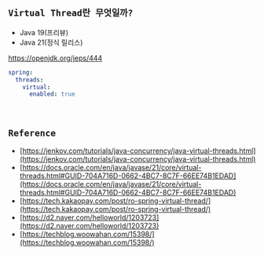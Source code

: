 ## `Virtual Thread란 무엇일까?`

- Java 19(프리뷰) 
- Java 21(정식 릴리스)


https://openjdk.org/jeps/444

```yaml
spring:
  threads:
    virtual:
      enabled: true
```

<br>

## `Reference`

- [https://jenkov.com/tutorials/java-concurrency/java-virtual-threads.html](https://jenkov.com/tutorials/java-concurrency/java-virtual-threads.html)
- [https://docs.oracle.com/en/java/javase/21/core/virtual-threads.html#GUID-704A716D-0662-4BC7-8C7F-66EE74B1EDAD](https://docs.oracle.com/en/java/javase/21/core/virtual-threads.html#GUID-704A716D-0662-4BC7-8C7F-66EE74B1EDAD)
- [https://tech.kakaopay.com/post/ro-spring-virtual-thread/](https://tech.kakaopay.com/post/ro-spring-virtual-thread/)
- [https://d2.naver.com/helloworld/1203723](https://d2.naver.com/helloworld/1203723)
- [https://techblog.woowahan.com/15398/](https://techblog.woowahan.com/15398/)